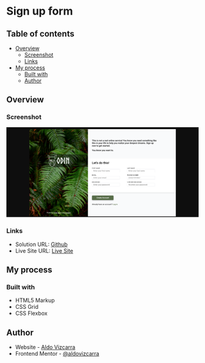 # Sign up form

## Table of contents

- [Overview](#overview)
  - [Screenshot](#screenshot)
  - [Links](#links)
- [My process](#my-process)
  - [Built with](#built-with)
  - [Author](#author)

## Overview

### Screenshot

![](./images/Sign-up-form-screenshot.png)

### Links

- Solution URL: [Github](https://github.com/aldovizcarra/sign-up-form)
- Live Site URL: [Live Site](https://aldovizcarra.github.io/sign-up-form/)

## My process

### Built with

- HTML5 Markup
- CSS Grid
- CSS Flexbox

## Author

- Website - [Aldo Vizcarra](https://github.com/aldovizcarra)
- Frontend Mentor - [@aldovizcarra](https://www.frontendmentor.io/profile/aldovizcarra)
